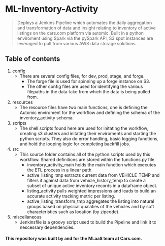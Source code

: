 # **ML-Inventory-Activity**

> Deploys a Jenkins Pipeline which automates the daily aggregation and transformation of data and insight relating to inventory of active listings on the cars.com platform via automic. Built in a python enviroment using Spark via the pySpark API, S3 spot instances are leveraged to pull from various AWS data storage solutions. 

## Table of contents
1. config
    - There are several config files, for dev, prod, stage, and forge. 
        - The forge file is used for spinning up a forge instance on S3.
        - The other config files are used for identifying the various filepaths in the data-lake from which the data is being pulled from.
2. resources
    - The resource files have two main functions, one is defining the Automic enviroment for the workflow and defining the schema of the inventory_activity schema.  
3. scripts
    - The shell scripts found here are used for initating the workflow, creating s3 clusters and initating their enviroments and starting the python scripts. They also do error handling, basic logging functions, and hold the looping logic for completing backfill jobs.
4. src
    - This source folder contains all of the python scripts used by this workflow. Shared definitions are stored within the functions.py file.
        - inventory_activity_main holds the main function which executes the ETL process in a linear path.
        - active_listing_tmp extracts current data from VEHICLE_TEMP and filters it against data from vehicle_history_temp to create a subset of unique active inventory records in a dataframe object.
        - listing_activity pulls weighted impressions and leads to build an accurate activity tracking metric per listing.
        - active_listing_transform_tmp aggregates the listing into natural groups based on physical qualaties of the vehicles and by soft characteristics such as location (by zipcode).
5. miscellaneous
    - Jenkinsfile is a groovy script used to build the Pipeline and link it to nescessary dependencies. 
    

#### This repository was built by and for the MLaaS team at Cars.com. 

